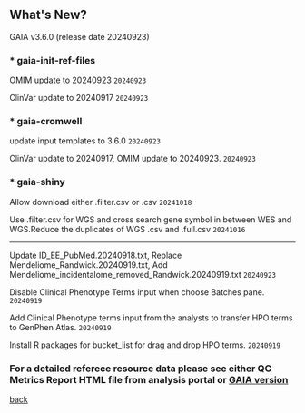 ## What's New?

GAIA v3.6.0 (release date 20240923)

### * gaia-init-ref-files

OMIM update to 20240923  `20240923`

ClinVar update to 20240917  `20240923`

### * gaia-cromwell

update input templates to 3.6.0  `20240923`

ClinVar update to 20240917, OMIM update to 20240923.  `20240923`

### * gaia-shiny

Allow download either .filter.csv or .csv  `20241018`

Use .filter.csv for WGS and cross search gene symbol in between WES and WGS.Reduce the duplicates of WGS .csv and .full.csv  `20241016`

----------------------------------------------------------------------------------------------------------------------------------------

Update ID_EE_PubMed.20240918.txt, Replace Mendeliome_Randwick.20240919.txt, Add Mendeliome_incidentalome_removed_Randwick.20240919.txt  `20240923`

Disable Clinical Phenotype Terms input when choose Batches pane.  `20240919`	

Add Clinical Phenotype terms input from the analysts to transfer HPO terms to GenPhen Atlas.  `20240919`	

Install R packages for bucket_list for drag and drop HPO terms.  `20240919`

### For a detailed referece resource data please see either QC Metrics Report HTML file from analysis portal or [GAIA version](./another-page_3.6.0_GAIA_version.html)

[back](./)
